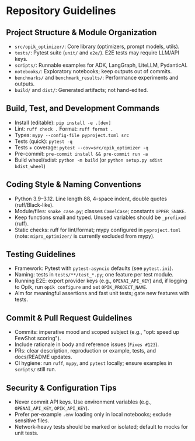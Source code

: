 # Repository Guidelines

## Project Structure & Module Organization
- `src/opik_optimizer/`: Core library (optimizers, prompt models, utils).
- `tests/`: Pytest suite (`unit/` and `e2e/`). E2E tests may require LLM/API keys.
- `scripts/`: Runnable examples for ADK, LangGraph, LiteLLM, PydanticAI.
- `notebooks/`: Exploratory notebooks; keep outputs out of commits.
- `benchmarks/` and `benchmark_results/`: Performance experiments and outputs.
- `build/` and `dist/`: Generated artifacts; not hand-edited.

## Build, Test, and Development Commands
- Install (editable): `pip install -e .[dev]`
- Lint: `ruff check .`  Format: `ruff format .`
- Types: `mypy --config-file pyproject.toml src`
- Tests (quick): `pytest -q`
- Tests + coverage: `pytest --cov=src/opik_optimizer -q`
- Pre-commit: `pre-commit install && pre-commit run -a`
- Build wheel/sdist: `python -m build` (or `python setup.py sdist bdist_wheel`)

## Coding Style & Naming Conventions
- Python 3.9–3.12. Line length 88, 4-space indent, double quotes (ruff/Black-like).
- Module/files: `snake_case.py`; classes `CamelCase`; constants `UPPER_SNAKE`.
- Keep functions small and typed. Unused variables should be `_prefixed` (ruff).
- Static checks: ruff for lint/format; mypy configured in `pyproject.toml` (note: `mipro_optimizer/` is currently excluded from mypy).

## Testing Guidelines
- Framework: Pytest with `pytest-asyncio` defaults (see `pytest.ini`).
- Naming: tests in `tests/**/test_*.py`; one feature per test module.
- Running E2E: export provider keys (e.g., `OPENAI_API_KEY`) and, if logging to Opik, run `opik configure` and set `OPIK_PROJECT_NAME`.
- Aim for meaningful assertions and fast unit tests; gate new features with tests.

## Commit & Pull Request Guidelines
- Commits: imperative mood and scoped subject (e.g., "opt: speed up FewShot scoring").
- Include rationale in body and reference issues (`Fixes #123`).
- PRs: clear description, reproduction or example, tests, and docs/README updates.
- CI hygiene: run `ruff`, `mypy`, and `pytest` locally; ensure examples in `scripts/` still run.

## Security & Configuration Tips
- Never commit API keys. Use environment variables (e.g., `OPENAI_API_KEY`, `OPIK_API_KEY`).
- Prefer per-example `.env` loading only in local notebooks; exclude sensitive files.
- Network-heavy tests should be marked or isolated; default to mocks for unit tests.
